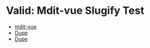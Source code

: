 # Valid: Mdit-vue Slugify Test

- [mdit-vue](../../../../test-target.md#😄-Emoji)
- [Dupe](../../../../test-target.md#dupe)
- [Dupe](../../../../test-target.md#dupe-1)
